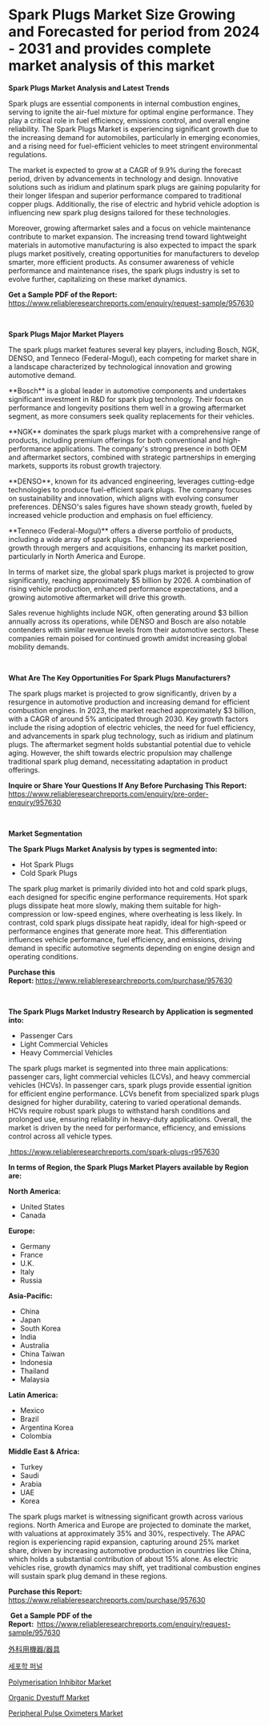 <p><h1>Spark Plugs Market Size Growing and Forecasted for period from 2024 - 2031 and provides complete market analysis of this market</h1></p><p><strong>Spark Plugs Market Analysis and Latest Trends</strong></p>
<p><p>Spark plugs are essential components in internal combustion engines, serving to ignite the air-fuel mixture for optimal engine performance. They play a critical role in fuel efficiency, emissions control, and overall engine reliability. The Spark Plugs Market is experiencing significant growth due to the increasing demand for automobiles, particularly in emerging economies, and a rising need for fuel-efficient vehicles to meet stringent environmental regulations.</p><p>The market is expected to grow at a CAGR of 9.9% during the forecast period, driven by advancements in technology and design. Innovative solutions such as iridium and platinum spark plugs are gaining popularity for their longer lifespan and superior performance compared to traditional copper plugs. Additionally, the rise of electric and hybrid vehicle adoption is influencing new spark plug designs tailored for these technologies.</p><p>Moreover, growing aftermarket sales and a focus on vehicle maintenance contribute to market expansion. The increasing trend toward lightweight materials in automotive manufacturing is also expected to impact the spark plugs market positively, creating opportunities for manufacturers to develop smarter, more efficient products. As consumer awareness of vehicle performance and maintenance rises, the spark plugs industry is set to evolve further, capitalizing on these market dynamics.</p></p>
<p><strong>Get a Sample PDF of the Report:&nbsp;</strong> <a href="https://www.reliableresearchreports.com/enquiry/request-sample/957630">https://www.reliableresearchreports.com/enquiry/request-sample/957630</a></p>
<p>&nbsp;</p>
<p><strong>Spark Plugs Major Market Players</strong></p>
<p><p>The spark plugs market features several key players, including Bosch, NGK, DENSO, and Tenneco (Federal-Mogul), each competing for market share in a landscape characterized by technological innovation and growing automotive demand.</p><p>**Bosch** is a global leader in automotive components and undertakes significant investment in R&D for spark plug technology. Their focus on performance and longevity positions them well in a growing aftermarket segment, as more consumers seek quality replacements for their vehicles.</p><p>**NGK** dominates the spark plugs market with a comprehensive range of products, including premium offerings for both conventional and high-performance applications. The company's strong presence in both OEM and aftermarket sectors, combined with strategic partnerships in emerging markets, supports its robust growth trajectory.</p><p>**DENSO**, known for its advanced engineering, leverages cutting-edge technologies to produce fuel-efficient spark plugs. The company focuses on sustainability and innovation, which aligns with evolving consumer preferences. DENSO's sales figures have shown steady growth, fueled by increased vehicle production and emphasis on fuel efficiency.</p><p>**Tenneco (Federal-Mogul)** offers a diverse portfolio of products, including a wide array of spark plugs. The company has experienced growth through mergers and acquisitions, enhancing its market position, particularly in North America and Europe.</p><p>In terms of market size, the global spark plugs market is projected to grow significantly, reaching approximately $5 billion by 2026. A combination of rising vehicle production, enhanced performance expectations, and a growing automotive aftermarket will drive this growth.</p><p>Sales revenue highlights include NGK, often generating around $3 billion annually across its operations, while DENSO and Bosch are also notable contenders with similar revenue levels from their automotive sectors. These companies remain poised for continued growth amidst increasing global mobility demands.</p></p>
<p>&nbsp;</p>
<p><strong>What Are The Key Opportunities For Spark Plugs Manufacturers?</strong></p>
<p><p>The spark plugs market is projected to grow significantly, driven by a resurgence in automotive production and increasing demand for efficient combustion engines. In 2023, the market reached approximately $3 billion, with a CAGR of around 5% anticipated through 2030. Key growth factors include the rising adoption of electric vehicles, the need for fuel efficiency, and advancements in spark plug technology, such as iridium and platinum plugs. The aftermarket segment holds substantial potential due to vehicle aging. However, the shift towards electric propulsion may challenge traditional spark plug demand, necessitating adaptation in product offerings.</p></p>
<p><strong>Inquire or Share Your Questions If Any Before Purchasing This Report:</strong> <a href="https://www.reliableresearchreports.com/enquiry/pre-order-enquiry/957630">https://www.reliableresearchreports.com/enquiry/pre-order-enquiry/957630</a></p>
<p>&nbsp;</p>
<p><strong>Market Segmentation</strong></p>
<p><strong>The Spark Plugs Market Analysis by types is segmented into:</strong></p>
<p><ul><li>Hot Spark Plugs</li><li>Cold Spark Plugs</li></ul></p>
<p><p>The spark plug market is primarily divided into hot and cold spark plugs, each designed for specific engine performance requirements. Hot spark plugs dissipate heat more slowly, making them suitable for high-compression or low-speed engines, where overheating is less likely. In contrast, cold spark plugs dissipate heat rapidly, ideal for high-speed or performance engines that generate more heat. This differentiation influences vehicle performance, fuel efficiency, and emissions, driving demand in specific automotive segments depending on engine design and operating conditions.</p></p>
<p><strong>Purchase this Report:&nbsp;</strong><a href="https://www.reliableresearchreports.com/purchase/957630">https://www.reliableresearchreports.com/purchase/957630</a></p>
<p>&nbsp;</p>
<p><strong>The Spark Plugs Market Industry Research by Application is segmented into:</strong></p>
<p><ul><li>Passenger Cars</li><li>Light Commercial Vehicles</li><li>Heavy Commercial Vehicles</li></ul></p>
<p><p>The spark plugs market is segmented into three main applications: passenger cars, light commercial vehicles (LCVs), and heavy commercial vehicles (HCVs). In passenger cars, spark plugs provide essential ignition for efficient engine performance. LCVs benefit from specialized spark plugs designed for higher durability, catering to varied operational demands. HCVs require robust spark plugs to withstand harsh conditions and prolonged use, ensuring reliability in heavy-duty applications. Overall, the market is driven by the need for performance, efficiency, and emissions control across all vehicle types.</p></p>
<p><a href="https://www.reliableresearchreports.com/spark-plugs-r957630">&nbsp;https://www.reliableresearchreports.com/spark-plugs-r957630</a></p>
<p><strong>In terms of Region, the Spark Plugs Market Players available by Region are:</strong></p>
<p>
    <p> <strong> North America: </strong>
        <ul>
            <li>United States</li>
            <li>Canada</li>
        </ul>
        </p> 
    <p> <strong> Europe: </strong>
        <ul>
            <li>Germany</li>
            <li>France</li>
            <li>U.K.</li>
            <li>Italy</li>
            <li>Russia</li>
        </ul>
        </p> 
    <p> <strong> Asia-Pacific: </strong>
        <ul>
            <li>China</li>
            <li>Japan</li>
            <li>South Korea</li>
            <li>India</li>
            <li>Australia</li>
            <li>China Taiwan</li>
            <li>Indonesia</li>
            <li>Thailand</li>
            <li>Malaysia</li>
        </ul>
        </p> 
    <p> <strong> Latin America: </strong>
        <ul>
            <li>Mexico</li>
            <li>Brazil</li>
            <li>Argentina Korea</li>
            <li>Colombia</li>
        </ul>
        </p> 
    <p> <strong> Middle East & Africa: </strong>
        <ul>
            <li>Turkey</li>
            <li>Saudi</li>
            <li>Arabia</li>
            <li>UAE</li>
            <li>Korea</li>
        </ul>
    </p>
    </p>
<p><p>The spark plugs market is witnessing significant growth across various regions. North America and Europe are projected to dominate the market, with valuations at approximately 35% and 30%, respectively. The APAC region is experiencing rapid expansion, capturing around 25% market share, driven by increasing automotive production in countries like China, which holds a substantial contribution of about 15% alone. As electric vehicles rise, growth dynamics may shift, yet traditional combustion engines will sustain spark plug demand in these regions.</p></p>
<p><strong>Purchase this Report: </strong><a href="https://www.reliableresearchreports.com/purchase/957630">https://www.reliableresearchreports.com/purchase/957630</a></p>
<p>&nbsp;<strong>Get a Sample PDF of the Report:&nbsp;&nbsp;</strong><a href="https://www.reliableresearchreports.com/enquiry/request-sample/957630">https://www.reliableresearchreports.com/enquiry/request-sample/957630</a></p>
<p><strong></strong></p>
<p><p><a href="https://medium.com/@gordonjast2023/surgical-equipment-instruments-market-%E3%81%AE%E3%82%B0%E3%83%AD%E3%83%BC%E3%83%90%E3%83%AB%E5%B8%82%E5%A0%B4%E6%A6%82%E8%A6%81%E3%81%AF-%E4%B8%96%E7%95%8C%E3%81%8A%E3%82%88%E3%81%B3%E4%B8%BB%E8%A6%81%E5%B8%82%E5%A0%B4%E3%81%AB%E3%81%8A%E3%81%91%E3%82%8B%E6%A5%AD%E7%95%8C%E3%81%AB%E5%BD%B1%E9%9F%BF%E3%82%92%E4%B8%8E%E3%81%88%E3%82%8B%E4%B8%BB%E8%A6%81%E3%81%AA%E3%83%88%E3%83%AC%E3%83%B3%E3%83%89%E3%81%AB%E3%81%A4%E3%81%84%E3%81%A6-%E7%8B%AC%E8%87%AA%E3%81%AE%E8%A6%96%E7%82%B9%E3%82%92%E6%8F%90%E4%BE%9B%E3%81%97%E3%81%BE%E3%81%99-8db84aba6388">外科用機器/器具</a></p><p><a href="https://medium.com/@ayesakhan333/%EC%84%B8%EA%B3%84-cytology-funnels-market-%EC%9D%80-2024%EC%97%90%EC%84%9C-2031%EB%A1%9C-%EC%97%B0%ED%8F%89%EA%B7%A0-%EC%A6%9D%EA%B0%80%EC%9C%A8%EC%9D%84-%EB%B3%B4%EC%9D%BC-%EA%B2%83%EC%9C%BC%EB%A1%9C-%EC%98%88%EC%83%81%EB%90%A9%EB%8B%88%EB%8B%A4-d2afcd476a8a">세포학 퍼널</a></p><p><a href="https://medium.com/@nettieboyle28/the-market-for-polymerisation-inhibitor-market-is-examined-in-this-report-along-with-the-factors-cb508b164044">Polymerisation Inhibitor Market</a></p><p><a href="https://issuu.com/reportprime-2/docs/organic-dyestuff-market-size-2030.p_efad8a8f9be1e1">Organic Dyestuff Market</a></p><p><a href="https://github.com/carengczpoe/Market-Research-Report-List-1/blob/main/peripheral-pulse-oximeters-market.md">Peripheral Pulse Oximeters Market</a></p></p>